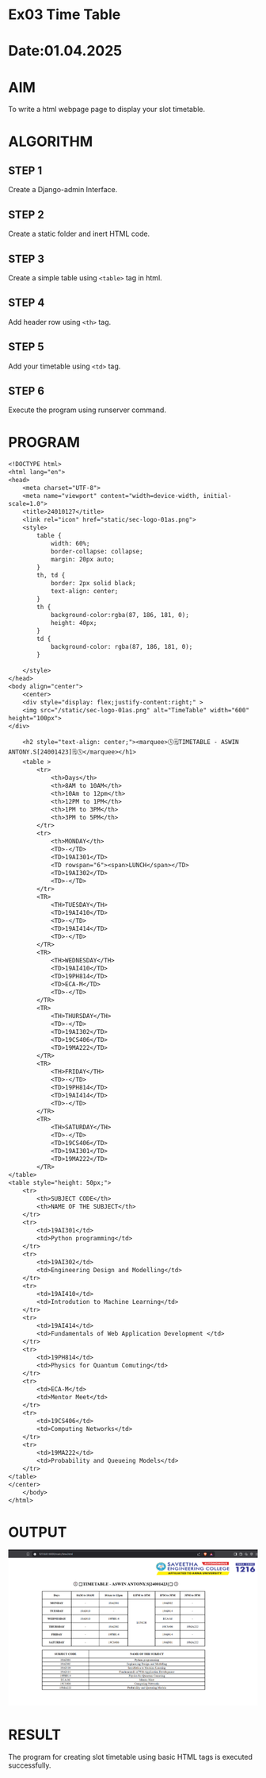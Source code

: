 # Ex03 Time Table
# Date:01.04.2025
# AIM
To write a html webpage page to display your slot timetable.

# ALGORITHM
## STEP 1
Create a Django-admin Interface.

## STEP 2
Create a static folder and inert HTML code.

## STEP 3
Create a simple table using `<table>` tag in html.

## STEP 4
Add header row using `<th>` tag.

## STEP 5
Add your timetable using `<td>` tag.

## STEP 6
Execute the program using runserver command.

# PROGRAM
```
<!DOCTYPE html>
<html lang="en">
<head>
    <meta charset="UTF-8">
    <meta name="viewport" content="width=device-width, initial-scale=1.0">
    <title>24010127</title>
    <link rel="icon" href="static/sec-logo-01as.png">
    <style>
        table {
            width: 60%;
            border-collapse: collapse;
            margin: 20px auto;
        }
        th, td {
            border: 2px solid black;
            text-align: center;
        }
        th {
            background-color:rgba(87, 186, 181, 0);
            height: 40px;
        }
        td {
            background-color: rgba(87, 186, 181, 0);
        }

    </style>
</head>
<body align="center">
    <center>
    <div style="display: flex;justify-content:right;" >
    <img src="/static/sec-logo-01as.png" alt="TimeTable" width="600" height="100px">
</div>

    <h2 style="text-align: center;"><marquee>🕔🗒TIMETABLE - ASWIN ANTONY.S[24001423]🗒🕔</marquee></h1>
    <table >
        <tr>
            <th>Days</th>
            <th>8AM to 10AM</th>
            <th>10Am to 12pm</th>
            <th>12PM to 1PM</th>
            <th>1PM to 3PM</th>
            <th>3PM to 5PM</th>
        </tr>
        <tr>
            <th>MONDAY</th>
            <TD>-</TD>
            <TD>19AI301</TD>
            <TD rowspan="6"><span>LUNCH</span></TD>
            <TD>19AI302</TD>
            <TD>-</TD>
        </tr>
        <TR>
            <TH>TUESDAY</TH>
            <TD>19AI410</TD>
            <TD>-</TD>
            <TD>19AI414</TD>
            <TD>-</TD>
        </TR>
        <TR>
            <TH>WEDNESDAY</TH>
            <TD>19AI410</TD>
            <TD>19PH814</TD>
            <TD>ECA-M</TD>
            <TD>-</TD>
        </TR>
        <TR>
            <TH>THURSDAY</TH>
            <TD>-</TD>
            <TD>19AI302</TD>
            <TD>19CS406</TD>
            <TD>19MA222</TD>
        </TR>
        <TR>
            <TH>FRIDAY</TH>
            <TD>-</TD>
            <TD>19PH814</TD>
            <TD>19AI414</TD>
            <TD>-</TD>
        </TR>
        <TR>
            <TH>SATURDAY</TH>
            <TD>-</TD>
            <TD>19CS406</TD>
            <TD>19AI301</TD>
            <TD>19MA222</TD>
        </TR>
</table>
<table style="height: 50px;">
    <tr>
        <th>SUBJECT CODE</th>
        <th>NAME OF THE SUBJECT</th>
    </tr>
    <tr>
        <td>19AI301</td>
        <td>Python programming</td>
    </tr>
    <tr>
        <td>19AI302</td>
        <td>Engineering Design and Modelling</td>
    </tr>
    <tr>
        <td>19AI410</td>
        <td>Introdution to Machine Learning</td>
    </tr>
    <tr>
        <td>19AI414</td>
        <td>Fundamentals of Web Application Development </td>
    </tr>
    <tr>
        <td>19PH814</td>
        <td>Physics for Quantum Comuting</td>
    </tr>
    <tr>
        <td>ECA-M</td>
        <td>Mentor Meet</td>
    </tr>
    <tr>
        <td>19CS406</td>
        <td>Computing Networks</td>
    </tr>
    <tr>
        <td>19MA222</td>
        <td>Probability and Queueing Models</td>
    </tr>
</table>
</center>
    </body>
</html> 
```
# OUTPUT
![alt text](<newpro/app/static/Screenshot 2025-04-01 125011.png>)
# RESULT
The program for creating slot timetable using basic HTML tags is executed successfully.
